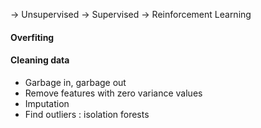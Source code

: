 
-> Unsupervised
-> Supervised
-> Reinforcement Learning

#### Overfiting

#### Cleaning data

- Garbage in, garbage out
- Remove features with zero variance values
- Imputation
- Find outliers : isolation forests